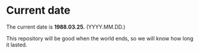 # Current date

The current date is **1988.03.25.** (YYYY.MM.DD.)

This repository will be good when the world ends, so we will know how long it lasted.